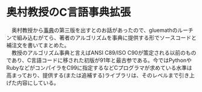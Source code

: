 # 奥村教授のC言語事典拡張

　奥村教授から[事典](https://gihyo.jp/book/2018/978-4-7741-9690-9)の第三版を出すとのお話があったので、gluemathのルーチンで組み込むがてら、著者のアルゴリズムを事典に提供する形でソースコードと補注文を書いてまとめた。  
　教授のアルゴリズム事典と言えばANSI C89/ISO C90が策定される以前のものであり、C言語コードに移された初版が91年と最古参である。今ではPythonやRubyなどがコンパイラをC99に指定するなどCプログラマが求めている水準は高まっており、提供する(または追補する)ライブラリは、そのレベルまで引き上げた内容にしている。  
